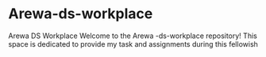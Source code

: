 # Arewa-ds-workplace
 Arewa DS Workplace  Welcome to the Arewa -ds-workplace repository! This space is dedicated to provide my task and assignments during this fellowish
